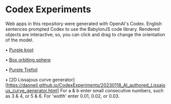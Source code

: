 # Codex Experiments
Web apps in this repository were generated with OpenAI's Codex. English sentences prompted Codex to use the BabylonJS code library.
Rendered objects are interactive; so, you can click and drag to change the orientation of the model.

• [Purple knot](https://daoneil.github.io/CodexExperiments/20211023_Codex_BabylonJS_code_to_render_a_purple_knot.html)

• [Box orbiting sphere](https://daoneil.github.io/CodexExperiments/20211023_Codex_BabylonJS_animated_box_orbiting_sphere.html)

• [Purple Trefoil](https://daoneil.github.io/CodexExperiments/20211206_Codex_BabylonJS_code_to_generate_purple_trefoil.html)

• [2D Lissajous curve generator] [https://daoneil.github.io/CodexExperiments/20230118_AI_authored_Lissajous_curve_generator.html]
  For a & b enter small consecutive numbers, such as 3 & 4, or 5 & 6. For 'width' enter 0.01, 0.02, or 0.03.
